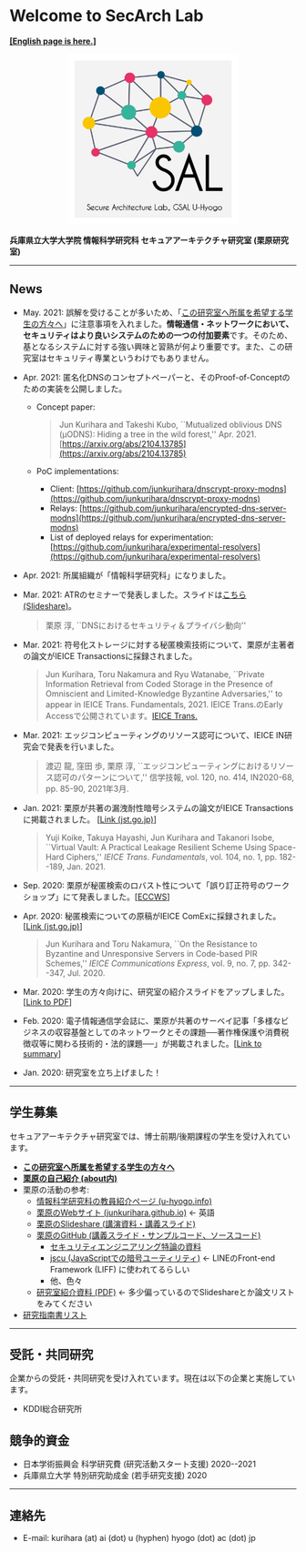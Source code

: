 # Welcome to SecArch Lab

[**[English page is here.]**](./en.md)

<div align="center">
<img src="./images/logo.png" width="300" text="Logo 2020">
</div>

**兵庫県立大学大学院 情報科学研究科 セキュアアーキテクチャ研究室 (栗原研究室)**

---

## News

- May. 2021: 誤解を受けることが多いため、「[この研究室へ所属を希望する学生の方々へ](./ja/to-students.md)」に注意事項を入れました。**情報通信・ネットワークにおいて、セキュリティはより良いシステムのための一つの付加要素**です。そのため、基となるシステムに対する強い興味と習熟が何より重要です。また、この研究室はセキュリティ専業というわけでもありません。
- Apr. 2021: 匿名化DNSのコンセプトペーパーと、そのProof-of-Conceptのための実装を公開しました。
  - Concept paper:
    > Jun Kurihara and Takeshi Kubo, ``Mutualized oblivious DNS (μODNS): Hiding a tree in the wild forest,'' Apr. 2021. [https://arxiv.org/abs/2104.13785](https://arxiv.org/abs/2104.13785)

  - PoC implementations:
    - Client: [https://github.com/junkurihara/dnscrypt-proxy-modns](https://github.com/junkurihara/dnscrypt-proxy-modns)
    - Relays: [https://github.com/junkurihara/encrypted-dns-server-modns](https://github.com/junkurihara/encrypted-dns-server-modns)
    - List of deployed relays for experimentation: [https://github.com/junkurihara/experimental-resolvers](https://github.com/junkurihara/experimental-resolvers)

- Apr. 2021: 所属組織が「情報科学研究科」になりました。
- Mar. 2021: ATRのセミナーで発表しました。スライドは[こちら(Slideshare)](https://www.slideshare.net/JunKurihara2/20210315atr-seminer)。
  > 栗原 淳, ``DNSにおけるセキュリティ＆プライバシ動向''
- Mar. 2021: 符号化ストレージに対する秘匿検索技術について、栗原が主著者の論文がIEICE Transactionsに採録されました。
  > Jun Kurihara, Toru Nakamura and Ryu Watanabe, ``Private Information Retrieval from Coded Storage in the Presence of Omniscient and Limited-Knowledge Byzantine Adversaries,'' to appear in IEICE Trans. Fundamentals, 2021.
  > IEICE Trans.のEarly Accessで公開されています。[IEICE Trans.](https://search.ieice.org/bin/summary_advpub.php?id=2020DMP0018&category=A&lang=E&abst=)
- Mar. 2021: エッジコンピューティングのリソース認可について、IEICE IN研究会で発表を行いました。
  > 渡辺 龍, 窪田 歩, 栗原 淳, ``エッジコンピューティングにおけるリソース認可のパターンについて,'' 信学技報, vol. 120, no. 414, IN2020-68, pp. 85-90, 2021年3月.
- Jan. 2021: 栗原が共著の漏洩耐性暗号システムの論文がIEICE Transactionsに掲載されました。 [[Link (jst.go.jp)](https://www.jstage.jst.go.jp/article/transfun/E104.A/1/E104.A_2020CIP0026/_article)]
  > Yuji Koike, Takuya Hayashi, Jun Kurihara and Takanori Isobe, ``Virtual Vault: A Practical Leakage Resilient Scheme Using Space-Hard Ciphers,'' *IEICE Trans. Fundamentals*, vol. 104, no. 1, pp. 182--189, Jan. 2021.
- Sep. 2020: 栗原が秘匿検索のロバスト性について「誤り訂正符号のワークショップ」にて発表しました。[[ECCWS](https://manau.jp/WS/ECCWS/)]
- Apr. 2020: 秘匿検索についての原稿がIEICE ComExに採録されました。[[Link (jst.go.jp)](https://www.jstage.jst.go.jp/article/comex/advpub/0/advpub_2020XBL0055/_article)]
  > Jun Kurihara and Toru Nakamura, ``On the Resistance to Byzantine and Unresponsive Servers in Code-based PIR Schemes,'' *IEICE Communications Express*, vol. 9, no. 7, pp. 342--347, Jul. 2020.
- Mar. 2020: 学生の方々向けに、研究室の紹介スライドをアップしました。 [[Link to PDF](./repo/lab-info-20200326.pdf)]
- Feb. 2020: 電子情報通信学会誌に、栗原が共著のサーベイ記事「多様なビジネスの収容基盤としてのネットワークとその課題──著作権保護や消費税徴収等に関わる技術的・法的課題──」が掲載されました。[[Link to summary](https://www.journal.ieice.org/summary.php?id=k103_2_155&year=2020&lang=J)]
- Jan. 2020: 研究室を立ち上げました！

---

## 学生募集

セキュアアーキテクチャ研究室では、博士前期/後期課程の学生を受け入れています。

- [**この研究室へ所属を希望する学生の方々へ**](./ja/to-students.md)
- [**栗原の自己紹介 (about内)**](./ja/about.md)
- 栗原の活動の参考:
  - [情報科学研究科の教員紹介ページ (u-hyogo.info)](https://u-hyogo.info/research/faculty/kurihara/)
  - [栗原のWebサイト (junkurihara.github.io)](https://junkurihara.github.io/) ← 英語
  - [栗原のSlideshare (講演資料・講義スライド)](https://www.slideshare.net/JunKurihara2)
  - [栗原のGitHub (講義スライド・サンプルコード、ソースコード)](https://github.com/junkurihara)
    - [セキュリティエンジニアリング特論の資料](https://github.com/junkurihara/lecture-security_engineering)
    - [jscu (JavaScriptでの暗号ユーティリティ)](https://github.com/junkurihara/jscu) ← LINEのFront-end Framework (LIFF) に使われてるらしい
    - 他、色々
  - [研究室紹介資料 (PDF)](./repo/lab-info-20200326.pdf) ← 多少偏っているのでSlideshareとか論文リストをみてください
- [研究指南書リスト](./ja/research-guides.md)

---

## 受託・共同研究

企業からの受託・共同研究を受け入れています。現在は以下の企業と実施しています。

- KDDI総合研究所

## 競争的資金

- 日本学術振興会 科学研究費 (研究活動スタート支援) 2020--2021
- 兵庫県立大学 特別研究助成金 (若手研究支援) 2020

---

## 連絡先

- E-mail: kurihara (at) ai (dot) u (hyphen) hyogo (dot) ac (dot) jp
